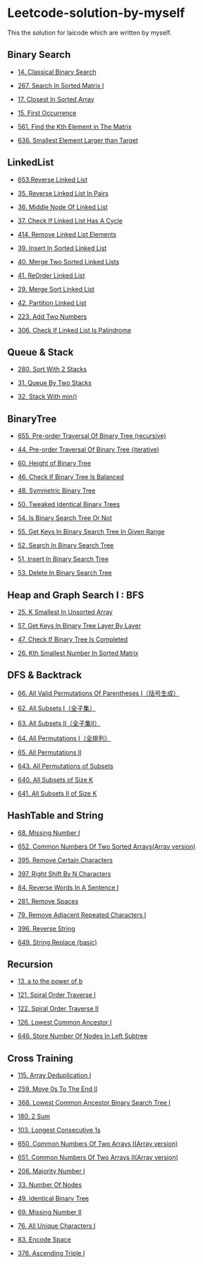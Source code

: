 Leetcode-solution-by-myself
==
This the solution for laicode which are written by myself.

Binary Search
--

* [14. Classical Binary Search](https://github.com/yzyolala/leetcode-solution-by-myself/blob/main/14.%20Classical%20Binary%20Search.md)

* [267. Search In Sorted Matrix I](https://github.com/yzyolala/leetcode-solution-by-myself/blob/main/267.%20Search%20In%20Sorted%20Matrix%20I.md)

* [17. Closest In Sorted Array](https://github.com/yzyolala/leetcode-solution-by-myself/blob/main/17.%20Closest%20In%20Sorted%20Array.md)

* [15. First Occurrence](https://github.com/yzyolala/leetcode-solution-by-myself/blob/main/15.%20First%20Occurrence.md)

* [561. Find the Kth Element in The Matrix](https://github.com/yzyolala/leetcode-solution-by-myself/blob/main/561.%20Find%20the%20Kth%20Element%20in%20The%20Matrix.md)

* [636. Smallest Element Larger than Target](https://github.com/yzyolala/leetcode-solution-by-myself/blob/main/636.%20Smallest%20Element%20Larger%20than%20Target.md)

LinkedList
--

* [653.Reverse Linked List ](https://github.com/yzyolala/leetcode-solution-by-myself/blob/main/653.%20Reverse%20Linked%20List.md)

* [35. Reverse Linked List In Pairs](https://github.com/yzyolala/leetcode-solution-by-myself/blob/main/35.%20Reverse%20Linked%20List%20In%20Pairs.md)

* [36. Middle Node Of Linked List](https://github.com/yzyolala/leetcode-solution-by-myself/blob/main/36.%20Middle%20Node%20Of%20Linked%20List.md)

* [37. Check If Linked List Has A Cycle](https://github.com/yzyolala/leetcode-solution-by-myself/blob/main/37.%20Check%20If%20Linked%20List%20Has%20A%20Cycle.md)

* [414. Remove Linked List Elements](https://github.com/yzyolala/leetcode-solution-by-myself/blob/main/414.%20Remove%20Linked%20List%20Elements.md)

* [39. Insert In Sorted Linked List](https://github.com/yzyolala/leetcode-solution-by-myself/blob/main/39.%20Insert%20In%20Sorted%20Linked%20List.md)

* [40. Merge Two Sorted Linked Lists](https://github.com/yzyolala/leetcode-solution-by-myself/blob/main/40.%20Merge%20Two%20Sorted%20Linked%20Lists.md)

* [41. ReOrder Linked List](https://github.com/yzyolala/leetcode-solution-by-myself/blob/main/41.%20ReOrder%20Linked%20List.md)

* [29. Merge Sort Linked List](https://github.com/yzyolala/leetcode-solution-by-myself/blob/main/29.%20Merge%20Sort%20Linked%20List.md)

* [42. Partition Linked List](https://github.com/yzyolala/leetcode-solution-by-myself/blob/main/42.%20Partition%20Linked%20List.md)

* [223. Add Two Numbers](https://github.com/yzyolala/leetcode-solution-by-myself/blob/main/223.%20Add%20Two%20Numbers.md)

* [306. Check If Linked List Is Palindrome](https://github.com/yzyolala/leetcode-solution-by-myself/blob/main/306.%20Check%20If%20Linked%20List%20Is%20Palindrome.md)

Queue & Stack
--

* [280. Sort With 2 Stacks](https://github.com/yzyolala/leetcode-solution-by-myself/blob/main/280.%20Sort%20With%202%20Stacks.md)

* [31. Queue By Two Stacks](https://github.com/yzyolala/leetcode-solution-by-myself/blob/main/31.%20Queue%20By%20Two%20Stacks.md)

* [32. Stack With min()](https://github.com/yzyolala/leetcode-solution-by-myself/blob/main/32.%20Stack%20With%20min().md)

BinaryTree
--

* [655. Pre-order Traversal Of Binary Tree (recursive)](https://github.com/yzyolala/leetcode-solution-by-myself/blob/main/655.%20Pre-order%20Traversal%20Of%20Binary%20Tree%20(recursive).md)

* [44. Pre-order Traversal Of Binary Tree (iterative)](https://github.com/yzyolala/leetcode-solution-by-myself/blob/main/44.%20Pre-order%20Traversal%20Of%20Binary%20Tree%20(iterative).md)

* [60. Height of Binary Tree](https://github.com/yzyolala/leetcode-solution-by-myself/blob/main/60.%20Height%20of%20Binary%20Tree.md)

* [46. Check If Binary Tree Is Balanced](https://github.com/yzyolala/leetcode-solution-by-myself/blob/main/46.%20Check%20If%20Binary%20Tree%20Is%20Balanced.md)

* [48. Symmetric Binary Tree](https://github.com/yzyolala/leetcode-solution-by-myself/blob/main/48.%20Symmetric%20Binary%20Tree.md)

* [50. Tweaked Identical Binary Trees](https://github.com/yzyolala/leetcode-solution-by-myself/blob/main/50.%20Tweaked%20Identical%20Binary%20Trees.md)

* [54. Is Binary Search Tree Or Not](https://github.com/yzyolala/leetcode-solution-by-myself/blob/main/54.%20Is%20Binary%20Search%20Tree%20Or%20Not.md)

* [55. Get Keys In Binary Search Tree In Given Range](https://github.com/yzyolala/leetcode-solution-by-myself/blob/main/55.%20Get%20Keys%20In%20Binary%20Search%20Tree%20In%20Given%20Range.md)

* [52. Search In Binary Search Tree](https://github.com/yzyolala/leetcode-solution-by-myself/blob/main/52.%20Search%20In%20Binary%20Search%20Tree.md)

* [51. Insert In Binary Search Tree](https://github.com/yzyolala/leetcode-solution-by-myself/blob/main/51.%20Insert%20In%20Binary%20Search%20Tree.md)

* [53. Delete In Binary Search Tree](https://github.com/yzyolala/leetcode-solution-by-myself/blob/main/53.%20Delete%20In%20Binary%20Search%20Tree.md)

Heap and Graph Search I : BFS
--

* [25. K Smallest In Unsorted Array](https://github.com/yzyolala/leetcode-solution-by-myself/blob/main/25.%20K%20Smallest%20In%20Unsorted%20Array.md)

* [57. Get Keys In Binary Tree Layer By Layer](https://github.com/yzyolala/leetcode-solution-by-myself/blob/main/57.%20Get%20Keys%20In%20Binary%20Tree%20Layer%20By%20Layer.md)

* [47. Check If Binary Tree Is Completed](https://github.com/yzyolala/leetcode-solution-by-myself/blob/main/47.%20Check%20If%20Binary%20Tree%20Is%20Completed.md)

* [26. Kth Smallest Number In Sorted Matrix](https://github.com/yzyolala/leetcode-solution-by-myself/blob/main/26.%20Kth%20Smallest%20Number%20In%20Sorted%20Matrix.md)

DFS & Backtrack
--

* [66. All Valid Permutations Of Parentheses I（括号生成）](https://github.com/yzyolala/leetcode-solution-by-myself/blob/main/66.%20All%20Valid%20Permutations%20Of%20Parentheses%20I.md)

* [62. All Subsets I（全子集）](https://github.com/yzyolala/leetcode-solution-by-myself/blob/main/62.%20All%20Subsets%20I.md)

* [63. All Subsets II（全子集II）](https://github.com/yzyolala/leetcode-solution-by-myself/blob/main/63.%20All%20Subsets%20II.md)

* [64. All Permutations I（全排列）](https://github.com/yzyolala/leetcode-solution-by-myself/blob/main/64.%20All%20Permutations%20I.md)

* [65. All Permutations II](https://github.com/yzyolala/leetcode-solution-by-myself/blob/main/65.%20All%20Permutations%20II.md)

* [643. All Permutations of Subsets](https://github.com/yzyolala/leetcode-solution-by-myself/blob/main/643.%20All%20Permutations%20of%20Subsets.md)

* [640. All Subsets of Size K](https://github.com/yzyolala/leetcode-solution-by-myself/blob/main/640.%20All%20Subsets%20of%20Size%20K.md)

* [641. All Subsets II of Size K](https://github.com/yzyolala/leetcode-solution-by-myself/blob/main/641.%20All%20Subsets%20II%20of%20Size%20K.md)

HashTable and String
--

* [68. Missing Number I](https://github.com/yzyolala/leetcode-solution-by-myself/blob/main/68.%20Missing%20Number%20I.md)

* [652. Common Numbers Of Two Sorted Arrays(Array version)](https://github.com/yzyolala/leetcode-solution-by-myself/blob/main/652.%20Common%20Numbers%20Of%20Two%20Sorted%20Arrays(Array%20version).md)

* [395. Remove Certain Characters](https://github.com/yzyolala/leetcode-solution-by-myself/blob/main/395.%20Remove%20Certain%20Characters.md)

* [397. Right Shift By N Characters](https://github.com/yzyolala/leetcode-solution-by-myself/blob/main/397.%20Right%20Shift%20By%20N%20Characters.md)

* [84. Reverse Words In A Sentence I](https://github.com/yzyolala/leetcode-solution-by-myself/blob/main/84.%20Reverse%20Words%20In%20A%20Sentence%20I.md)

* [281. Remove Spaces](https://github.com/yzyolala/leetcode-solution-by-myself/blob/main/281.%20Remove%20Spaces.md)

* [79. Remove Adjacent Repeated Characters I](https://github.com/yzyolala/leetcode-solution-by-myself/blob/main/79.%20Remove%20Adjacent%20Repeated%20Characters%20I.md)

* [396. Reverse String](https://github.com/yzyolala/leetcode-solution-by-myself/blob/main/396.%20Reverse%20String.md)

* [649. String Replace (basic)](https://github.com/yzyolala/leetcode-solution-by-myself/blob/main/649.%20String%20Replace%20(basic).md)

Recursion
--

* [13. a to the power of b](https://github.com/yzyolala/leetcode-solution-by-myself/blob/main/13.%20a%20to%20the%20power%20of%20b.md)

* [121. Spiral Order Traverse I](https://github.com/yzyolala/leetcode-solution-by-myself/blob/main/121.%20Spiral%20Order%20Traverse%20I.md)

* [122. Spiral Order Traverse II](https://github.com/yzyolala/leetcode-solution-by-myself/blob/main/122.%20Spiral%20Order%20Traverse%20II.md)

* [126. Lowest Common Ancestor I](https://github.com/yzyolala/leetcode-solution-by-myself/blob/main/126.%20Lowest%20Common%20Ancestor%20I.md)

* [646. Store Number Of Nodes In Left Subtree](https://github.com/yzyolala/leetcode-solution-by-myself/blob/main/646.%20Store%20Number%20Of%20Nodes%20In%20Left%20Subtree.md)

Cross Training
--

* [115. Array Deduplication I](https://github.com/yzyolala/leetcode-solution-by-myself/blob/main/115.%20Array%20Deduplication%20I.md)

* [259. Move 0s To The End II](https://github.com/yzyolala/leetcode-solution-by-myself/blob/main/259.%20Move%200s%20To%20The%20End%20II.md)

* [368. Lowest Common Ancestor Binary Search Tree I](https://github.com/yzyolala/leetcode-solution-by-myself/blob/main/368.%20Lowest%20Common%20Ancestor%20Binary%20Search%20Tree%20I.md)

* [180. 2 Sum](https://github.com/yzyolala/leetcode-solution-by-myself/blob/main/180.%202%20Sum.md)

* [103. Longest Consecutive 1s](https://github.com/yzyolala/leetcode-solution-by-myself/blob/main/103.%20Longest%20Consecutive%201s.md)

* [650. Common Numbers Of Two Arrays I(Array version)](https://github.com/yzyolala/leetcode-solution-by-myself/blob/main/650.%20Common%20Numbers%20Of%20Two%20Arrays%20I(Array%20version).md)

* [651. Common Numbers Of Two Arrays II(Array version)](https://github.com/yzyolala/leetcode-solution-by-myself/blob/main/651.%20Common%20Numbers%20Of%20Two%20Arrays%20II(Array%20version).md)

* [206. Majority Number I](https://github.com/yzyolala/leetcode-solution-by-myself/blob/main/206.%20Majority%20Number%20I.md)

* [33. Number Of Nodes](https://github.com/yzyolala/leetcode-solution-by-myself/blob/main/33.%20Number%20Of%20Nodes.md)

* [49. Identical Binary Tree](https://github.com/yzyolala/leetcode-solution-by-myself/blob/main/49.%20Identical%20Binary%20Tree.md)

* [69. Missing Number II](https://github.com/yzyolala/leetcode-solution-by-myself/blob/main/69.%20Missing%20Number%20II.md)

* [76. All Unique Characters I](https://github.com/yzyolala/leetcode-solution-by-myself/blob/main/76.%20All%20Unique%20Characters%20I.md)

* [83. Encode Space](https://github.com/yzyolala/leetcode-solution-by-myself/blob/main/83.%20Encode%20Space.md)

* [376. Ascending Triple I](https://github.com/yzyolala/leetcode-solution-by-myself/blob/main/376.%20Ascending%20Triple%20I.md)
